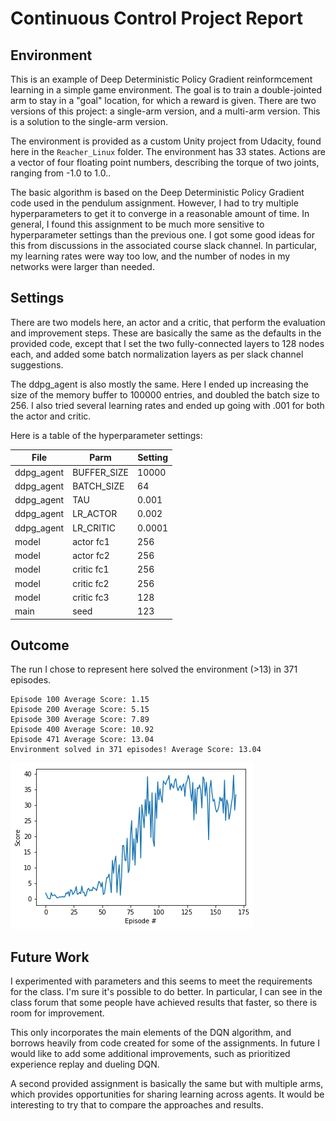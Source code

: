 # Continuous Control Project Report

## Environment

This is an example of Deep Deterministic Policy Gradient reinformcement learning in a simple game environment.
The goal is to train a double-jointed arm to stay in a "goal" location, for which a reward is given.
There are two versions of this project: a single-arm version, and a multi-arm version. This is a solution to the single-arm version.

The environment is provided as a custom Unity project from Udacity, found here in the `Reacher_Linux` folder.
The environment has 33 states. Actions are a vector of four floating point numbers, describing the torque of two joints, ranging from -1.0 to 1.0..

The basic algorithm is based on the Deep Deterministic Policy Gradient code used in the pendulum assignment.
However, I had to try multiple hyperparameters to get it to converge in a reasonable amount of time.
In general, I found this assignment to be much more sensitive to hyperparameter settings than the previous one.
I got some good ideas for this from discussions in the associated course slack channel.
In particular, my learning rates were way too low, and the number of nodes in my networks were larger than needed.

## Settings

There are two models here, an actor and a critic, that perform the evaluation and improvement steps. These are basically the same as the defaults in the provided code, except that I set the two fully-connected layers to 128 nodes each, and added some batch normalization layers as per slack channel suggestions.

The ddpg_agent is also mostly the same. Here I ended up increasing the size of the memory buffer to 100000 entries, and doubled the batch size to 256. I also tried several learning rates and ended up going with .001 for both the actor and critic.

Here is a table of the hyperparameter settings:

File | Parm | Setting
-----|-----|-------
ddpg_agent | BUFFER_SIZE | 10000
ddpg_agent | BATCH_SIZE | 64
ddpg_agent | TAU | 0.001
ddpg_agent | LR_ACTOR | 0.002
ddpg_agent | LR_CRITIC | 0.0001
model | actor fc1 | 256
model | actor fc2 | 256
model | critic fc1 | 256
model | critic fc2 | 256
model | critic fc3 | 128
main | seed | 123



## Outcome

The run I chose to represent here solved the environment (>13) in 371 episodes.

```
Episode 100	Average Score: 1.15
Episode 200	Average Score: 5.15
Episode 300	Average Score: 7.89
Episode 400	Average Score: 10.92
Episode 471	Average Score: 13.04
Environment solved in 371 episodes!	Average Score: 13.04

```

![training](training.png)


## Future Work

I experimented with parameters and this seems to meet the requirements for the class. I'm sure it's possible to do better. 
In particular, I can see in the class forum that some people have achieved results that faster, so there is room for improvement.

This only incorporates the main elements of the DQN algorithm, and borrows heavily from code created for some of the assignments.
In future I would like to add some additional improvements, such as prioritized experience replay and dueling DQN.




A second provided assignment is basically the same but with multiple arms, which provides opportunities for sharing learning across agents. It would be interesting to try that to compare the approaches and results.
